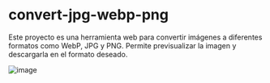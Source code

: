 ﻿# convert-jpg-webp-png
Este proyecto es una herramienta web para convertir imágenes a diferentes formatos como WebP, JPG y PNG. Permite previsualizar la imagen y descargarla en el formato deseado.



![image](https://user-images.githubusercontent.com/4356870/231137255-87011b19-0a5c-435d-a998-26492eadf678.png)
